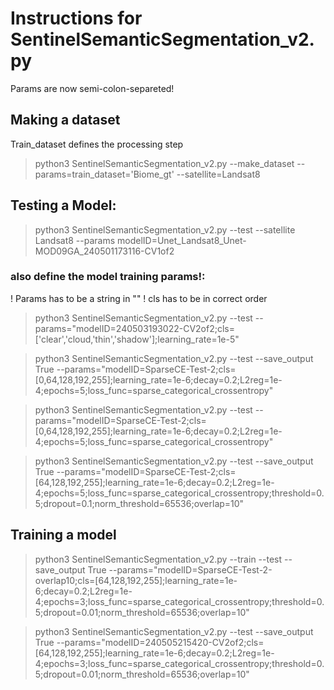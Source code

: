 # Instructions for SentinelSemanticSegmentation_v2.py

Params are now semi-colon-separeted!

## Making a dataset
Train_dataset defines the processing step

>python3 SentinelSemanticSegmentation_v2.py --make_dataset --params=train_dataset='Biome_gt' --satellite=Landsat8

## Testing a Model:
> python3 SentinelSemanticSegmentation_v2.py --test --satellite Landsat8 --params modelID=Unet_Landsat8_Unet-MOD09GA_240501173116-CV1of2

### also define the model training params!:
! Params has to be a string in "<params>"
! cls has to be in correct order
>  python3 SentinelSemanticSegmentation_v2.py --test --params="modelID=240503193022-CV2of2;cls=['clear','cloud,'thin','shadow'];learning_rate=1e-5"

> python3 SentinelSemanticSegmentation_v2.py --test  --save_output True --params="modelID=SparseCE-Test-2;cls=[0,64,128,192,255];learning_rate=1e-6;decay=0.2;L2reg=1e-4;epochs=5;loss_func=sparse_categorical_crossentropy"

> python3 SentinelSemanticSegmentation_v2.py --test --params="modelID=SparseCE-Test-2;cls=[0,64,128,192,255];learning_rate=1e-6;decay=0.2;L2reg=1e-4;epochs=5;loss_func=sparse_categorical_crossentropy"

> python3 SentinelSemanticSegmentation_v2.py --test --save_output True --params="modelID=SparseCE-Test-2;cls=[64,128,192,255];learning_rate=1e-6;decay=0.2;L2reg=1e-4;epochs=5;loss_func=sparse_categorical_crossentropy;threshold=0.5;dropout=0.1;norm_threshold=65536;overlap=10"

## Training a model

> python3 SentinelSemanticSegmentation_v2.py --train --test --save_output True --params="modelID=SparseCE-Test-2-overlap10;cls=[64,128,192,255];learning_rate=1e-6;decay=0.2;L2reg=1e-4;epochs=3;loss_func=sparse_categorical_crossentropy;threshold=0.5;dropout=0.01;norm_threshold=65536;overlap=10"


> python3 SentinelSemanticSegmentation_v2.py --test --save_output True --params="modelID=240505215420-CV2of2;cls=[64,128,192,255];learning_rate=1e-6;decay=0.2;L2reg=1e-4;epochs=3;loss_func=sparse_categorical_crossentropy;threshold=0.5;dropout=0.01;norm_threshold=65536;overlap=10"
